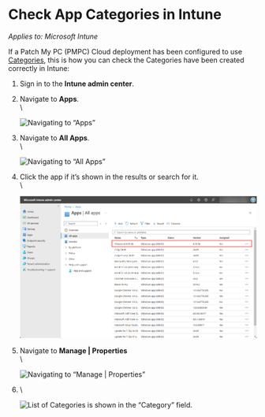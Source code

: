 # Check App Categories in Intune

_Applies to: Microsoft Intune_

If a Patch My PC (PMPC) Cloud deployment has been configured to use [Categories](../../cloud-deployments/deploying-an-app-using-cloud/cloud-configurations-deployment-tab/categories-deployments.md), this is how you can check the Categories have been created correctly in Intune:

1. Sign in to the **Intune admin center**.
2.  Navigate to **Apps**.\
    \


    ![Navigating to “Apps”](/_images/image%20%28281%29.png "Navigating to \"Apps\"")


3.  Navigate to **All Apps**.\
    \


    ![Navigating to “All Apps”](/_images/image%20%28282%29.png "Navigating to \"All Apps\"")


4.  Click the app if it’s shown in the results or search for it.\
    \


    ![Clicking the app if it’s shown in the results or searching for it](/_images/image%20%28283%29.png "Clicking the app if it’s shown in the results or searching for it")


5.  Navigate to **Manage | Properties**\
    \


    ![Navigating to “Manage | Properties”](/_images/image%20%28284%29.png "Navigating to \"Manage | Properties\"")




6.  \


    ![List of Categories is shown in the “Category” field.](/_images/image%20%28285%29.png "List of Categories is shown in the \"Category\" field.")
